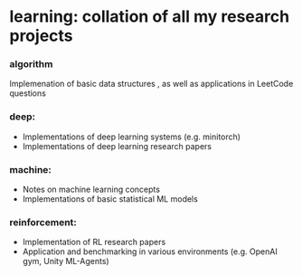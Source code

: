 # learning: collation of all my research projects

### algorithm
  
Implemenation of basic data structures , as well as applications in LeetCode questions


### deep:
- Implementations of deep learning systems (e.g. minitorch)
- Implementations of deep learning research papers

### machine:
- Notes on machine learning concepts
- Implementations of basic statistical ML models

### reinforcement:
- Implementation of RL research papers
- Application and benchmarking in various environments (e.g. OpenAI gym, Unity ML-Agents)
